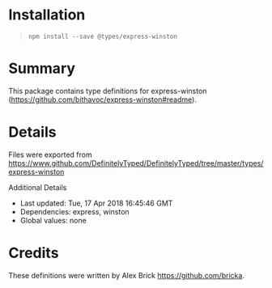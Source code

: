 # Installation
> `npm install --save @types/express-winston`

# Summary
This package contains type definitions for express-winston (https://github.com/bithavoc/express-winston#readme).

# Details
Files were exported from https://www.github.com/DefinitelyTyped/DefinitelyTyped/tree/master/types/express-winston

Additional Details
 * Last updated: Tue, 17 Apr 2018 16:45:46 GMT
 * Dependencies: express, winston
 * Global values: none

# Credits
These definitions were written by Alex Brick <https://github.com/bricka>.

